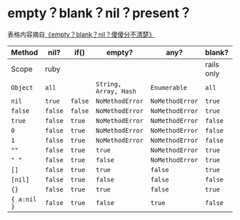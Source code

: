 # empty？blank？nil？present？

表格内容摘自[《empty？blank？nil？傻傻分不清楚》](http://sibevin.github.io/posts/2014-11-11-103928-rails-empty-vs-blank-vs-nil)

| Method      | nil?    | if()    | empty?                | any?            | blank?     | present(!blank?) |
| ----------- | ------- | ------- | --------------------- | --------------- | ---------- | ---------------- |
| Scope       | ruby    |         |                       |                 | rails only |                  |
| `Object`    | `all`   |         | `String, Array, Hash` | `Enumerable`    | `all`      |                  |
| `nil`       | `true`  | `false` | `NoMethodError`       | `NoMethodError` | `true`     | `false`          |
| `false`     | `false` | `false` | `NoMethodError`       | `NoMethodError` | `true`     | `false`          |
| `true`      | `false` | `true`  | `NoMethodError`       | `NoMethodError` | `false`    | `true`           |
| `0`         | `false` | `true`  | `NoMethodError`       | `NoMethodError` | `false`    | `true`           |
| `1`         | `false` | `true`  | `NoMethodError`       | `NoMethodError` | `false`    | `true`           |
| `""`        | `false` | `true`  | `true`                | `NoMethodError` | `true`     | `false`          |
| `" "`       | `false` | `true`  | `false`               | `NoMethodError` | `true`     | `false`          |
| `[]`        | `false` | `true`  | `true`                | `false`         | `true`     | `false`          |
| `[nil]`     | `false` | `true`  | `false`               | `false`         | `false`    | `true`           |
| `{}`        | `false` | `true`  | `true`                | `false`         | `true`     | `false`          |
| `{ a:nil }` | `false` | `true`  | `false`               | `true`          | `false`    | `true`           |

